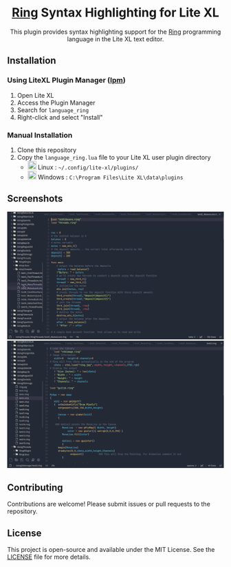 <div align="center">

# [Ring](https://ring-lang.net/) Syntax Highlighting for Lite XL
This plugin provides syntax highlighting support for the [Ring](https://ring-lang.net/) programming language in the Lite XL text editor.

</div>

## Installation

### Using LiteXL Plugin Manager ([lpm](https://github.com/lite-xl/lite-xl-plugin-manager))
1. Open Lite XL
2. Access the Plugin Manager
3. Search for `language_ring`
4. Right-click and select "Install"

### Manual Installation
1. Clone this repository
2. Copy the `language_ring.lua` file to your Lite XL user plugin directory
   - <img width="20" height="20" src="https://www.kernel.org/theme/images/logos/favicon.png" /> Linux : `~/.config/lite-xl/plugins/`
   - <img width="20" height="20" src="https://blogs.windows.com/wp-content/uploads/prod/2022/09/cropped-Windows11IconTransparent512-32x32.png" /> Windows : `C:\Program Files\Lite XL\data\plugins`

## Screenshots
![Ring Syntax Highlighting Example 1](img/1.png)
![Ring Syntax Highlighting Example 2](img/2.png)

## Contributing
Contributions are welcome! Please submit issues or pull requests to the repository.

## License
This project is open-source and available under the MIT License. See the [LICENSE](https://github.com/ysdragon/ring-litexl/blob/main/LICENSE) file for more details.
